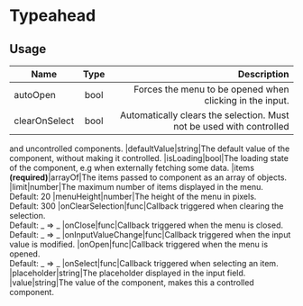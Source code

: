 <!--
This is an auto-generated markdown.
You can change it in "src/organisms/Typeahead.jsx" and run build:docs to update this file.
-->

# Typeahead

## Usage

| Name          | Type |                                                          Description |
| ------------- | :--: | -------------------------------------------------------------------: |
| autoOpen      | bool |             Forces the menu to be opened when clicking in the input. |
| clearOnSelect | bool | Automatically clears the selection. Must not be used with controlled |

and uncontrolled components.
|defaultValue|string|The default value of the component, without making it controlled.
|isLoading|bool|The loading state of the component, e.g when externally fetching some
data.
|items **(required)**|arrayOf|The items passed to component as an array of objects.
|limit|number|The maximum number of items displayed in the menu.<br>Default: 20
|menuHeight|number|The height of the menu in pixels.<br>Default: 300
|onClearSelection|func|Callback triggered when clearing the selection.<br>Default: _ => _
|onClose|func|Callback triggered when the menu is closed.<br>Default: _ => _
|onInputValueChange|func|Callback triggered when the input value is modified.
|onOpen|func|Callback triggered when the menu is opened.<br>Default: _ => _
|onSelect|func|Callback triggered when selecting an item.
|placeholder|string|The placeholder displayed in the input field.
|value|string|The value of the component, makes this a controlled component.
